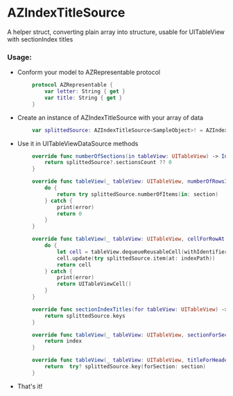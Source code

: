 # AZIndexTitleSource
A helper struct, converting plain array into structure, usable for UITableView with sectionIndex titles

### Usage:

- Conform your model to AZRepresentable protocol
```swift
        protocol AZRepresentable {
            var letter: String { get }
            var title: String { get }
        }
```
- Create an instance of AZIndexTitleSource with your array of data
```swift
        var splittedSource: AZIndexTitleSource<SampleObject>! = AZIndexTitleSource(source: data)
```
- Use it in UITableViewDataSource methods
```swift
        override func numberOfSections(in tableView: UITableView) -> Int {
            return splittedSource?.sectionsCount ?? 0
        }

        override func tableView(_ tableView: UITableView, numberOfRowsInSection section: Int) -> Int {
            do {
                return try splittedSource.numberOfItems(in: section)
            } catch {
                print(error)
                return 0
            }
        }

        override func tableView(_ tableView: UITableView, cellForRowAt indexPath: IndexPath) -> UITableViewCell {
            do {
                let cell = tableView.dequeueReusableCell(withIdentifier: "cell", for: indexPath) as! SampleTableViewCell
                cell.update(try splittedSource.item(at: indexPath))
                return cell
            } catch {
                print(error)
                return UITableViewCell()
            }
        }

        override func sectionIndexTitles(for tableView: UITableView) -> [String]? {
            return splittedSource.keys
        }

        override func tableView(_ tableView: UITableView, sectionForSectionIndexTitle title: String, at index: Int) -> Int {
            return index
        }

        override func tableView(_ tableView: UITableView, titleForHeaderInSection section: Int) -> String? {
            return  try? splittedSource.key(forSection: section)
        }
```
- That's it!


